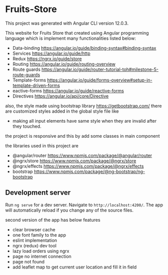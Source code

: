 # Fruits-Store

This project was generated with Angular CLI version 12.0.3.

This website for Fruits Store that created using Angular programming language which is implement many functionalities listed below:

- Data-binding https://angular.io/guide/binding-syntax#binding-syntax
- Services https://angular.io/guide/http
- Redux https://ngrx.io/guide/store
- Routing https://angular.io/guide/routing-overview
- Route guards https://angular.io/guide/router-tutorial-toh#milestone-5-route-guards
- Template-forms https://angular.io/guide/forms-overview#setup-in-template-driven-forms
- eactive-forms https://angular.io/guide/reactive-forms
- Directives https://angular.io/api/core/Directive

also, the style made using bootstrap library https://getbootstrap.com/
there are customized styles added in the global style file like

- making all input elements have same style when they are invalid after they touched.

the project is responsive and this by add some classes in main component

the libraries used in this project are

- @angular/router https://www.npmjs.com/package/@angular/router
- @ngrx/store https://www.npmjs.com/package/@ngrx/store
- @ngrx/effects https://www.npmjs.com/package/@ngrx/effects
- bootstrap https://www.npmjs.com/package/@ng-bootstrap/ng-bootstrap

## Development server

Run `ng serve` for a dev server. Navigate to `http://localhost:4200/`. The app will automatically reload if you change any of the source files.

second version of the app has below features

- clear browser cache
- one font family to the app
- eslint implementation
- ngrx (redux) dev tool
- lazy load orders using ngrx
- page no internet connection
- page not found
- add leaflet map to get current user location and fill it in field
